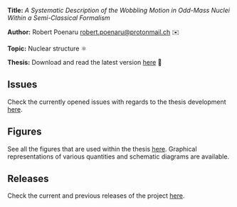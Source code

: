 **Title:** *A Systematic Description of the Wobbling Motion in Odd-Mass Nuclei Within a Semi-Classical Formalism*

**Author:** Robert Poenaru <robert.poenaru@protonmail.ch> ✉️

**Topic:** Nuclear structure ⚛️

**Thesis:** Download and read the latest version [here](https://github.com/basavyr/phdthesis/raw/main/monalisa.pdf) 📁

## Issues

Check the currently opened issues with regards to the thesis development [here](https://github.com/basavyr/phdthesis/issues).

## Figures

See all the figures that are used within the thesis [here](https://github.com/basavyr/phdthesis/tree/main/Chapters/Figures). Graphical representations of various quantities and schematic diagrams are available.

## Releases

Check the current and previous releases of the project [here](https://github.com/basavyr/phdthesis/releases).

